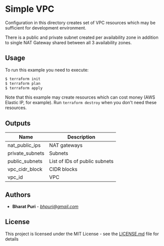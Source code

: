 # Simple VPC

Configuration in this directory creates set of VPC resources which may be sufficient for development environment.

There is a public and private subnet created per availability zone in addition to single NAT Gateway shared between all 3 availability zones.

## Usage

To run this example you need to execute:

```bash
$ terraform init
$ terraform plan
$ terraform apply
```

Note that this example may create resources which can cost money (AWS Elastic IP, for example). Run `terraform destroy` when you don't need these resources.

<!-- BEGINNING OF PRE-COMMIT-TERRAFORM DOCS HOOK -->

## Outputs

| Name | Description |
|------|-------------|
| nat_public_ips | NAT gateways |
| private_subnets | Subnets |
| public_subnets | List of IDs of public subnets |
| vpc_cidr_block | CIDR blocks |
| vpc_id | VPC |

<!-- END OF PRE-COMMIT-TERRAFORM DOCS HOOK -->

## Authors
* **Bharat Puri**  -  *bhpuri@gmail.com*  

## License

This project is licensed under the MIT License - see the [LICENSE.md](../../LICENSE.md) file for details
